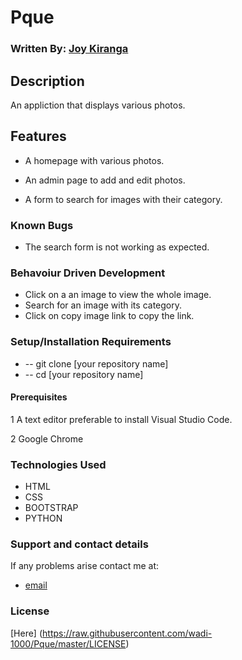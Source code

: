 # Pque


### Written By: [Joy Kiranga](https://github.com/wadi-1000)

## Description

An appliction that displays various photos.


## Features

-  A homepage with various photos.

-  An admin page to add and edit photos.

-  A form to search for images with their category.

### Known Bugs

-  The search form is not working as expected.

### Behavoiur Driven Development

-  Click on a an image to view the whole image.
-  Search for an image with its category.
-  Click on copy image link to copy the link.


### Setup/Installation Requirements

-  -- git clone [your repository name]
-  -- cd [your repository name]

#### Prerequisites

1 A text editor preferable to install Visual Studio Code.

2 Google Chrome

### Technologies Used

-  HTML
-  CSS
-  BOOTSTRAP
-  PYTHON

### Support and contact details

If any problems arise contact me at:

-  [email](jk.mk@gmail.com)

### License

[Here] (https://raw.githubusercontent.com/wadi-1000/Pque/master/LICENSE)
